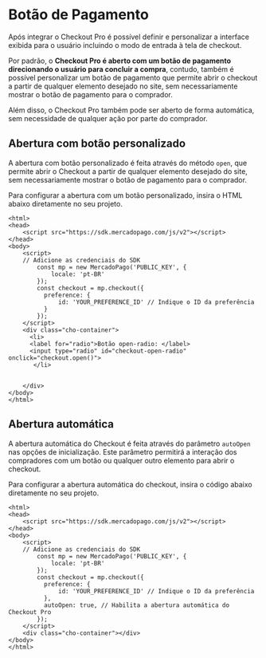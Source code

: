 # Botão de Pagamento

Após integrar o Checkout Pro é possível definir e personalizar a interface exibida para o usuário incluindo o modo de entrada à tela de checkout. 

Por padrão, o **Checkout Pro é aberto com um botão de pagamento direcionando o usuário para concluir a compra**, contudo, também é possível personalizar um botão de pagamento que permite abrir o checkout a partir de qualquer elemento desejado no site, sem necessariamente mostrar o botão de pagamento para o comprador.

Além disso, o Checkout Pro também pode ser aberto de forma automática, sem necessidade de qualquer ação por parte do comprador.


## Abertura com botão personalizado 


A abertura com botão personalizado é feita através do método `open`, que permite abrir o Checkout a partir de qualquer elemento desejado do site, sem necessariamente mostrar o botão de pagamento para o comprador.

Para configurar a abertura com um botão personalizado, insira o HTML abaixo diretamente no seu projeto.


```
<html>
<head>
	<script src="https://sdk.mercadopago.com/js/v2"></script>
</head>
<body>
	<script>
    // Adicione as credenciais do SDK
		const mp = new MercadoPago('PUBLIC_KEY', {
		    locale: 'pt-BR'
		});
		const checkout = mp.checkout({
		  preference: {
		      id: 'YOUR_PREFERENCE_ID' // Indique o ID da preferência
		  }
		});
	</script>	 	 
	<div class="cho-container">
      <li>
      <label for="radio">Botão open-radio: </label>
      <input type="radio" id="checkout-open-radio" onclick="checkout.open()">
       </li>


	</div>
</body>
</html>
```

## Abertura automática 

A abertura automática do Checkout é feita através do parâmetro `autoOpen` nas opções de inicialização. Este parâmetro permitirá a interação dos compradores com um botão ou qualquer outro elemento para abrir o checkout.

Para configurar a abertura automática do checkout, insira o código abaixo diretamente no seu projeto.


```
<html>
<head>
	<script src="https://sdk.mercadopago.com/js/v2"></script>
</head>
<body>
	<script>
    // Adicione as credenciais do SDK
		const mp = new MercadoPago('PUBLIC_KEY', {
		    locale: 'pt-BR'
		});
		const checkout = mp.checkout({
		  preference: {
		      id: 'YOUR_PREFERENCE_ID' // Indique o ID da preferência
		  },
		  autoOpen: true, // Habilita a abertura automática do Checkout Pro
		});	
	</script>	 	 
	<div class="cho-container"></div>
</body>
</html>
```